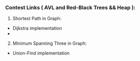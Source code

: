 ### Contest Links ( AVL and Red-Black Trees && Heap ):

1. Shortest Path in Graph:
- Dijkstra implementation
- 
2. Minimum Spanning Three in Graph:
- Union-Find implementation
